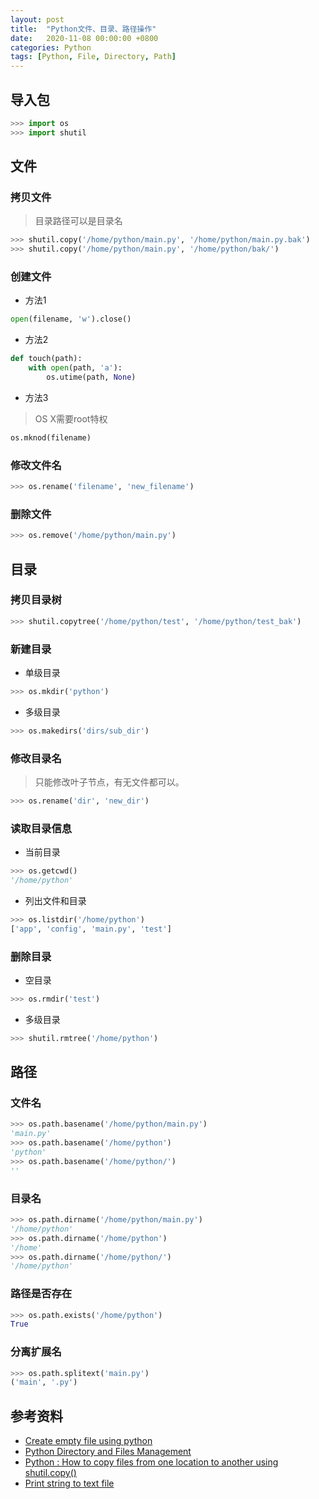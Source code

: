 ```yaml
---
layout: post
title:  "Python文件、目录、路径操作"
date:   2020-11-08 00:00:00 +0800
categories: Python
tags: [Python, File, Directory, Path]
---
```


## 导入包
```python
>>> import os
>>> import shutil
```

## 文件

### 拷贝文件
> 目录路径可以是目录名
```python
>>> shutil.copy('/home/python/main.py', '/home/python/main.py.bak')
>>> shutil.copy('/home/python/main.py', '/home/python/bak/')
```

### 创建文件
* 方法1
```python
open(filename, 'w').close()
```

* 方法2
```python
def touch(path):
    with open(path, 'a'):
        os.utime(path, None)
```

* 方法3
> OS X需要root特权
```python
os.mknod(filename)
```

### 修改文件名
```python
>>> os.rename('filename', 'new_filename')
```

### 删除文件
```python
>>> os.remove('/home/python/main.py')
```

## 目录

### 拷贝目录树
```python
>>> shutil.copytree('/home/python/test', '/home/python/test_bak')
```

### 新建目录
* 单级目录
```python
>>> os.mkdir('python')
```

* 多级目录
```python
>>> os.makedirs('dirs/sub_dir')
```

### 修改目录名
> 只能修改叶子节点，有无文件都可以。
```python
>>> os.rename('dir', 'new_dir')
```

### 读取目录信息
* 当前目录
```python
>>> os.getcwd()
'/home/python'
```

* 列出文件和目录
```python
>>> os.listdir('/home/python')
['app', 'config', 'main.py', 'test']
```

### 删除目录
* 空目录
```python
>>> os.rmdir('test')
```

* 多级目录
```python
>>> shutil.rmtree('/home/python')
```

## 路径

### 文件名
```python
>>> os.path.basename('/home/python/main.py')
'main.py'
>>> os.path.basename('/home/python')
'python'
>>> os.path.basename('/home/python/')
''
```

### 目录名
```python
>>> os.path.dirname('/home/python/main.py')
'/home/python'
>>> os.path.dirname('/home/python')
'/home'
>>> os.path.dirname('/home/python/')
'/home/python'
```

### 路径是否存在
```python
>>> os.path.exists('/home/python')
True
```

### 分离扩展名
```python
>>> os.path.splitext('main.py')
('main', '.py')
```

## 参考资料
* [Create empty file using python](https://stackoverflow.com/questions/12654772/create-empty-file-using-python)
* [Python Directory and Files Management](https://www.programiz.com/python-programming/directory)
* [Python : How to copy files from one location to another using shutil.copy()](https://thispointer.com/python-how-to-copy-files-from-one-location-to-another-using-shutil-copy/)
* [Print string to text file](https://stackoverflow.com/questions/5214578/print-string-to-text-file)
